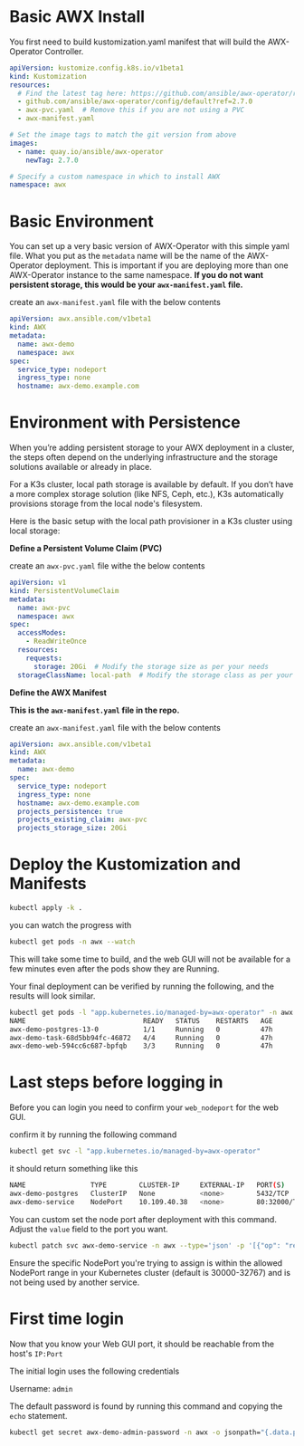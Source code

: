 # Basic AWX Install

You first need to build kustomization.yaml manifest that will build the 
AWX-Operator Controller. 

``` yaml
apiVersion: kustomize.config.k8s.io/v1beta1
kind: Kustomization
resources:
  # Find the latest tag here: https://github.com/ansible/awx-operator/releases
  - github.com/ansible/awx-operator/config/default?ref=2.7.0
  - awx-pvc.yaml  # Remove this if you are not using a PVC
  - awx-manifest.yaml

# Set the image tags to match the git version from above
images:
  - name: quay.io/ansible/awx-operator
    newTag: 2.7.0

# Specify a custom namespace in which to install AWX
namespace: awx
```

# Basic Environment

You can set up a very basic version of AWX-Operator with this simple yaml file. What you put as the `metadata` name will be the name of the AWX-Operator deployment. This is important if you are deploying more than one AWX-Operator instance to the same namespace. **If you do not want persistent storage, this would be your `awx-manifest.yaml` file.**

create an `awx-manifest.yaml` file with the below contents

``` yaml
apiVersion: awx.ansible.com/v1beta1
kind: AWX
metadata:
  name: awx-demo
  namespace: awx
spec:
  service_type: nodeport
  ingress_type: none
  hostname: awx-demo.example.com
```

# Environment with Persistence

When you’re adding persistent storage to your AWX deployment in a  cluster, the steps often depend on the underlying infrastructure and the storage solutions available or already in place.

For a K3s cluster, local path storage is available by default. If you don’t have a more complex storage solution (like NFS, Ceph, etc.), K3s automatically provisions storage from the local node's filesystem. 

Here is the basic setup with the local path provisioner in a K3s cluster using local storage:


**Define a Persistent Volume Claim (PVC)**

create an `awx-pvc.yaml` file withe the below contents

``` yaml
apiVersion: v1
kind: PersistentVolumeClaim
metadata:
  name: awx-pvc
  namespace: awx
spec:
  accessModes:
    - ReadWriteOnce
  resources:
    requests:
      storage: 20Gi  # Modify the storage size as per your needs
  storageClassName: local-path  # Modify the storage class as per your needs
```

**Define the AWX Manifest**

**This is the `awx-manifest.yaml` file in the repo.**

create an `awx-manifest.yaml` file with the below contents

``` yaml
apiVersion: awx.ansible.com/v1beta1
kind: AWX
metadata:
  name: awx-demo
spec:
  service_type: nodeport
  ingress_type: none
  hostname: awx-demo.example.com
  projects_persistence: true
  projects_existing_claim: awx-pvc
  projects_storage_size: 20Gi

```

# Deploy the Kustomization and Manifests

``` bash
kubectl apply -k .
```

you can watch the progress with

``` bash
kubectl get pods -n awx --watch
```

This will take some time to build, and the web GUI will not be available for a few minutes even after the pods show they are Running.

Your final deployment can be verified by running the following, and the results will look similar.

``` bash
kubectl get pods -l "app.kubernetes.io/managed-by=awx-operator" -n awx
NAME                             READY   STATUS    RESTARTS   AGE
awx-demo-postgres-13-0           1/1     Running   0          47h
awx-demo-task-68d5bb94fc-46872   4/4     Running   0          47h
awx-demo-web-594cc6c687-bpfqb    3/3     Running   0          47h
```

# Last steps before logging in

Before you can login you need to confirm your `web_nodeport` for the web GUI.

confirm it by running the following command

``` bash
kubectl get svc -l "app.kubernetes.io/managed-by=awx-operator"
```

it should return something like this

```bash
NAME                TYPE        CLUSTER-IP     EXTERNAL-IP   PORT(S)        AGE
awx-demo-postgres   ClusterIP   None           <none>        5432/TCP       4m4s
awx-demo-service    NodePort    10.109.40.38   <none>        80:32000/TCP   3m56s
```

You can custom set the node port after deployment with this command. Adjust the `value` field to the port you want.

``` bash
kubectl patch svc awx-demo-service -n awx --type='json' -p '[{"op": "replace", "path": "/spec/ports/0/nodePort", "value":32000}]'
```

Ensure the specific NodePort you're trying to assign is within the allowed NodePort range in your Kubernetes cluster (default is 30000-32767) and is not being used by another service.


# First time login

Now that you know your Web GUI port, it should be reachable from the host's `IP:Port`

The initial login uses the following credentials

Username: `admin`

The default password is found by running this command and copying the `echo` statement.

``` bash
kubectl get secret awx-demo-admin-password -n awx -o jsonpath="{.data.password}" | base64 --decode ; echo
```
